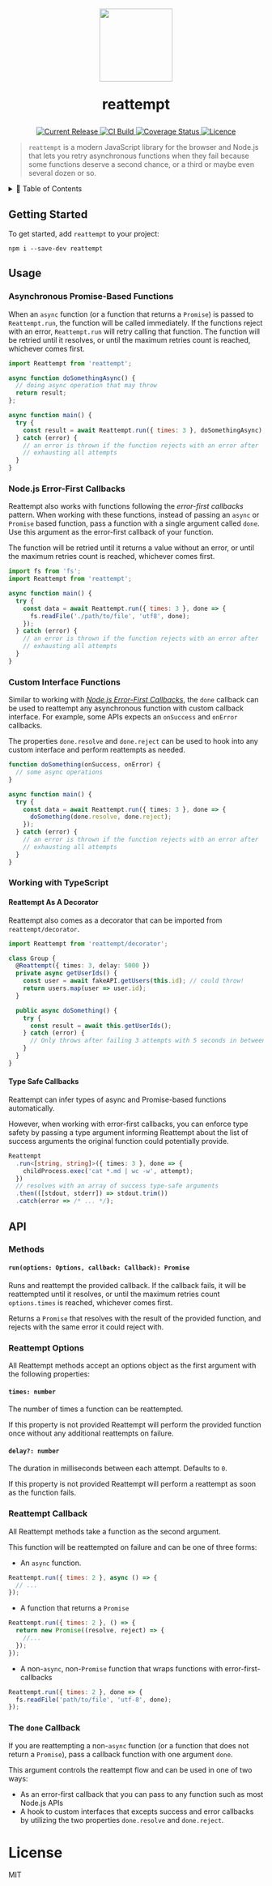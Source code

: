 <h1 align="center">
<img width="144" src="https://user-images.githubusercontent.com/2100222/56097756-9520c880-5ec6-11e9-9e77-9a2b5339fbf8.png">

reattempt
</h1>

<p align="center">
  <a href="https://www.npmjs.com/package/reattempt">
    <img src="https://img.shields.io/npm/v/reattempt.svg" alt="Current Release" />
  </a>
  <a href="https://travis-ci.org/wsmd/reattempt">
    <img src="https://travis-ci.org/wsmd/reattempt.svg?branch=master" alt="CI Build">
  </a>
  <a href='https://coveralls.io/github/wsmd/reattempt?branch=master'>
    <img src='https://coveralls.io/repos/github/wsmd/reattempt/badge.svg?branch=master' alt='Coverage Status' />
  </a>
  <a href="https://github.com/wsmd/reattempt/blob/master/LICENSE">
    <img src="https://img.shields.io/github/license/wsmd/reattempt.svg" alt="Licence">
  </a>
</p>

> `reattempt` is a modern JavaScript library for the browser and Node.js that lets you retry asynchronous functions when they fail because some functions deserve a second chance, or a third or maybe even several dozen or so.

<details>
<summary>📖 Table of Contents</summary>
<p>

- [Getting Started](#getting-started)
- [Usage](#usage)
  - [Asynchronous Promise-Based Functions](#asynchronous-promise-based-functions)
  - [Node.js Error-First Callbacks](#nodejs-error-first-callbacks)
  - [Custom Interface Functions](#custom-interface-functions)
  - [Working with TypeScript](#working-with-typescript)
    - [Reattempt As A Decorator](#reattempt-as-a-decorator)
    - [Type Safe Callbacks](#type-safe-callbacks)
- [API](#api)
  - [Methods](#methods)
    - [`run(options: Options, callback: Callback): Promise`](#runoptions-options-callback-callback-promise)
  - [Reattempt Options](#reattempt-options)
    - [`times: number`](#times-number)
    - [`delay?: number`](#delay-number)
  - [Reattempt Callback](#reattempt-callback)
  - [The `done` Callback](#the-done-callback)

</p>
</details>

## Getting Started

To get started, add `reattempt` to your project:

```
npm i --save-dev reattempt
```

## Usage

### Asynchronous Promise-Based Functions

When an `async` function (or a function that returns a `Promise`) is passed to `Reattempt.run`, the function will be called immediately. If the functions reject with an error, `Reattempt.run` will retry calling that function. The function will be retried until it resolves, or until the maximum retries count is reached, whichever comes first.

```js
import Reattempt from 'reattempt';

async function doSomethingAsync() {
  // doing async operation that may throw
  return result;
};

async function main() {
  try {
    const result = await Reattempt.run({ times: 3 }, doSomethingAsync);
  } catch (error) {
    // an error is thrown if the function rejects with an error after
    // exhausting all attempts
  }
}
```

### Node.js Error-First Callbacks

Reattempt also works with functions following the _error-first callbacks_ pattern. When working with these functions, instead of passing an `async` or `Promise` based function, pass a function with a single argument called `done`. Use this argument as the error-first callback of your function.

The function will be retried until it returns a value without an error, or until the maximum retries count is reached, whichever comes first.

```js
import fs from 'fs';
import Reattempt from 'reattempt';

async function main() {
  try {
    const data = await Reattempt.run({ times: 3 }, done => {
      fs.readFile('./path/to/file', 'utf8', done);
    });
  } catch (error) {
    // an error is thrown if the function rejects with an error after
    // exhausting all attempts
  }
}
```

### Custom Interface Functions

Similar to working with *[Node.js Error-First Callbacks](nodejs-error-first-callbacks)*, the `done` callback can be used to reattempt any asynchronous function with custom callback interface. For example, some APIs expects an `onSuccess` and `onError` callbacks.

The properties `done.resolve` and `done.reject` can be used to hook into any custom interface and perform reattempts as needed.

```ts
function doSomething(onSuccess, onError) {
  // some async operations
}

async function main() {
  try {
    const data = await Reattempt.run({ times: 3 }, done => {
      doSomething(done.resolve, done.reject);
    });
  } catch (error) {
    // an error is thrown if the function rejects with an error after
    // exhausting all attempts
  }
}
```

### Working with TypeScript

#### Reattempt As A Decorator

Reattempt also comes as a decorator that can be imported from `reattempt/decorator`.

```ts
import Reattempt from 'reattempt/decorator';

class Group {
  @Reattempt({ times: 3, delay: 5000 })
  private async getUserIds() {
    const user = await fakeAPI.getUsers(this.id); // could throw!
    return users.map(user => user.id);
  }

  public async doSomething() {
    try {
      const result = await this.getUserIds();
    } catch (error) {
      // Only throws after failing 3 attempts with 5 seconds in between
    }
  }
}
```

#### Type Safe Callbacks

Reattempt can infer types of async and Promise-based functions automatically.

However, when working with error-first callbacks, you can enforce type safety by passing a type argument informing Reattempt about the list of success arguments the original function could potentially provide.

```ts
Reattempt
  .run<[string, string]>({ times: 3 }, done => {
    childProcess.exec('cat *.md | wc -w', attempt);
  })
  // resolves with an array of success type-safe arguments
  .then(([stdout, stderr]) => stdout.trim())
  .catch(error => /* ... */);
```

## API

### Methods

#### `run(options: Options, callback: Callback): Promise`

Runs and reattempt the provided callback. If the callback fails, it will be reattempted until it resolves, or until the maximum retries count `options.times` is reached, whichever comes first.

Returns a `Promise` that resolves with the result of the provided function, and rejects with the same error it could reject with.

### Reattempt Options

All Reattempt methods accept an options object as the first argument with the following properties:

#### `times: number`

The number of times a function can be reattempted.

If this property is not provided Reattempt will perform the provided function once without any additional reattempts on failure.

#### `delay?: number`

The duration in milliseconds between each attempt. Defaults to `0`.

If this property is not provided Reattempt will perform a reattempt as soon as the function fails.

### Reattempt Callback

All Reattempt methods take a function as the second argument.

This function will be reattempted on failure and can be one of three forms:

- An `async` function.

```js
Reattempt.run({ times: 2 }, async () => {
  // ...
});
```

- A function that returns a `Promise`

```js
Reattempt.run({ times: 2 }, () => {
  return new Promise((resolve, reject) => {
    //...
  });
});
```

- A non-`async`, non-`Promise` function that wraps functions with error-first-callbacks

```js
Reattempt.run({ times: 2 }, done => {
  fs.readFile('path/to/file', 'utf-8', done);
});
```

### The `done` Callback

If you are reattempting a non-`async` function (or a function that does not return a `Promise`), pass a callback function with one argument `done`.

This argument controls the reattempt flow and can be used in one of two ways:

- As an error-first callback that you can pass to any function such as most Node.js APIs
- A hook to custom interfaces that excepts success and error callbacks by utilizing the two properties `done.resolve` and `done.reject`.

# License

MIT
